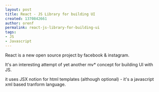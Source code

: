 ```yaml
---
layout: post
title: React - JS Library for building UI
created: 1370842661
author: orenf
permalink: react-js-library-for-building-ui
tags:
- JS
- Javascript
---
```

<p>React is a new open source project by facebook &amp; instagram.</p>
<p>It&#39;s an interesting attempt of yet another mv* concept for building UI with JS.</p>
<p>it uses JSX notion for html templates (although optional) - it&#39;s a javascript xml based tranform language.</p>
